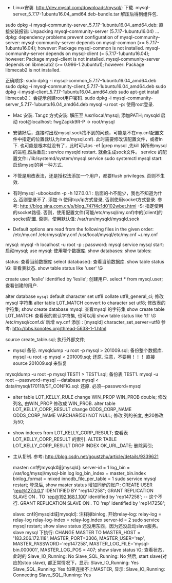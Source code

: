 * Linux安装.
  http://dev.mysql.com/downloads/mysql/:  下载.  mysql-server_5.7.17-1ubuntu16.04_amd64.deb-bundle.tar  解压后得到组件包.


sudo dpkg -i mysql-community-server_5.7.17-1ubuntu16.04_amd64.deb:  直接安装报错:
Unpacking mysql-community-server (5.7.17-1ubuntu16.04) ...
dpkg: dependency problems prevent configuration of mysql-community-server:
 mysql-community-server depends on mysql-common (>= 5.7.17-1ubuntu16.04); however:
  Package mysql-common is not installed.
 mysql-community-server depends on mysql-client (= 5.7.17-1ubuntu16.04); however:
  Package mysql-client is not installed.
 mysql-community-server depends on libmecab2 (>= 0.996-1.2ubuntu1); however:
  Package libmecab2 is not installed.

  正确顺序: 
   sudo dpkg -i mysql-common_5.7.17-1ubuntu16.04_amd64.deb
   sudo dpkg -i mysql-community-client_5.7.17-1ubuntu16.04_amd64.deb
   sudo dpkg -i mysql-client_5.7.17-1ubuntu16.04_amd64.deb
   sudo apt-get install libmecab2：  会提示创建root用户密码.
   sudo dpkg -i mysql-community-server_5.7.17-1ubuntu16.04_amd64.deb
   mysql -u root -p:  使用root登录.  

* Mac 安装.
  Tar.gz 方式安装:  解压至 /usr/local/mysql;  添加PATH;   mysqld 启动
  root@localhost: fwgZapkk9R-P   -> root/mysql

* 安装好后，连接时出现mysql.sock找不到的问题，可能是不在my.cnf配置文件中指定的位置(默认为/tmp/mysql.cnf).  此时需要修改该配置文件，或者ln下.
  也可能是根本就没有了，此时可以ps -ef |grep mysql ,先kill 掉所有mysql的进程,然后重启: service mysqld restart. 就会生成sock文件。
  service 的配置文件: /lib/systemd/system/mysql.service
  sudo systemctl mysql start: 启动mysql的另一种方式.

* 不管是用改表法，还是授权法添加一个用户，都要flush privileges. 否则不生效.

* 有时mysql -ubookadm -p -h 127.0.0.1 :  后面的-h不能少，我也不知道为什么.否则登录不了. 添加-h 使用tcp/ip方式登录,
  否则使用socket方式登录. 参考: http://blog.sina.com.cn/s/blog_747f4c1d0102wbet.html
  -S: 指定使用的socket路径. 否则，使用配置文件(可能/etc/mysql/my.cnf)中的[client]的socket配置.
      否则，使用默认值: /var/run/mysqld/mysqld.sock

* Default options are read from the following files in the given order:
/etc/my.cnf /etc/mysql/my.cnf /usr/local/mysql/etc/my.cnf ~/.my.cnf

mysql:   mysql -h localhost -u root -p :       password:  mysql
service mysql start:  启动mysql;
use mysql:  使用哪个数据库.
show databases:
show tables:

status: 查看当前数据库
select database(): 查看当前数据库.
show table status \G:  查看表状态. show table status like 'user' \G


create user 'leslie' identified by 'leslie';  创建用户.
select * from mysql.user; 查看创建的用户.


alter database `mysql` default character set utf8 collate utf8_general_ci;   修改mysql 字符集
alter table LOT_MATCH convert to character set utf8;  修改表的字符集;
show create database mysql: 查看mysql 的字符集
show create table LOT_MATCH: 查看表的默认字符集, 也可以用 show table status like 't1' \G 
/etc/mysql/conf.d/  新增 wy.cnf 添加 :
[mysqld]
character_set_server=utf8
参考:  http://bbs.konotes.org/thread-5638-1-1.html

source create_table.sql;   执行外部文件;

* mysql 备份.
mysqldump -u root -p mysql > 201009.sql;  备份整个数据库.
mysql -u root -p mysql < 201009.sql;   还原.   注意，不要用！！！  直接 source 201009.sql 来恢复

mysqldump -u root -p mysql TEST1 > TEST1.sql; 备份表 TEST1.
mysql -u root --password=mysql --database mysql < data/mysql/170118/ST_CONFIG.sql: 还原. 必须--password=mysql

* alter table LOT_KELLY_RULE change WIN_PROP WIN_PROB double;  修改列名, 由WIN_PROP 修改成 WIN_PROB.
alter table LOT_KELLY_CORP_RESULT change ODDS_CORP_NAME ODDS_CORP_NAME VARCHAR(50) NOT NULL;  修改 列的长度, 由20修改为50;

* show indexes from LOT_KELLY_CORP_RESULT;  查看表 LOT_KELLY_CORP_RESULT 的索引.
ALTER TABLE LOT_KELLY_CORP_RESULT DROP INDEX OK_URL_DATE;  删除索引;

* 主从复制.
  参考: http://blog.csdn.net/goustzhu/article/details/9339621

  master: cnf的mysqld域[mysqld]:
  server-id = 1
  log_bin        = /var/log/mysql/mysql-bin.log
  log_bin_index  = master_bin.index
  binlog_format  = mixed
  innodb_file_per_table = 1
  sudo service mysql restart; 登录后, show master status 
  增加同步的账户:
  CREATE USER 'rep@127.0.0.1' IDENTIFIED BY "rep147258";
  GRANT REPLICATION SLAVE ON *.* TO 'rep@192.168.1.100' identified by 'rep147258'; -- 这个不行.
  GRANT REPLICATION SLAVE ON *.* TO 'rep' identified by 'rep147258';

  slave: cnf的mysqld域[mysqld]:
  注释掉binlog, 开始relay-log:
  relay-log = relay-log
  relay-log-index = relay-log.index
  server-id = 2
  sudo service mysql restart;  show slave status 还没用东西，因为还没启动slave服务。
  slave mysql 下执行:
  CHANGE MASTER TO MASTER_HOST = '183.206.172.118', MASTER_PORT=3306, MASTER_USER='rep', MASTER_PASSWORD='rep147258', MASTER_LOG_FILE='mysql-bin.000001', MASTER_LOG_POS = 407;
  show slave status \G; 查看状态， 此时的
             Slave_IO_Running: No
            Slave_SQL_Running: No
  然后, start slave(对应的stop slave), 都正常情况下，显示:
            Slave_IO_Running: Yes
            Slave_SQL_Running: Yes
  如果连接不上MASTER, 显示:
            Slave_IO_Running: Connecting
            Slave_SQL_Running: Yes








